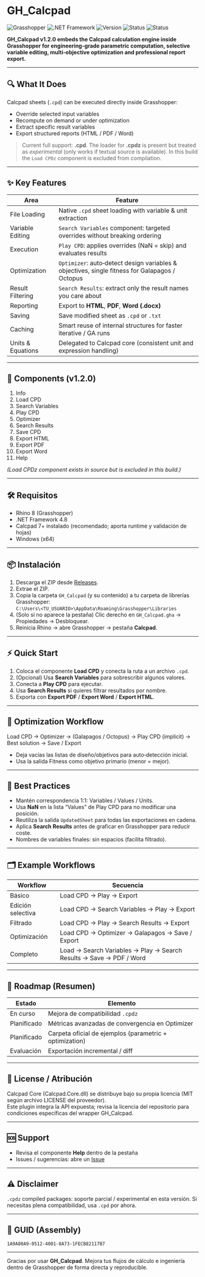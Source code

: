 # GH_Calcpad

![Grasshopper](https://img.shields.io/badge/Grasshopper-Rhino%208-green)
![.NET Framework](https://img.shields.io/badge/.NET%20Framework-4.8-blue)
![Version](https://img.shields.io/badge/Version-1.2.0-orange)
![Status](https://img.shields.io/badge/.cpd-Supported-brightgreen)
![Status](https://img.shields.io/badge/.cpdz-Experimental-lightgrey)

**GH_Calcpad v1.2.0 embeds the Calcpad calculation engine inside Grasshopper for engineering-grade parametric computation, selective variable editing, multi‑objective optimization and professional report export.**

---

## 🔍 What It Does

Calcpad sheets (`.cpd`) can be executed directly inside Grasshopper:
- Override selected input variables
- Recompute on demand or under optimization
- Extract specific result variables
- Export structured reports (HTML / PDF / Word)

> Current full support: **.cpd**. The loader for **.cpdz** is present but treated as *experimental* (only works if textual source is available). In this build the `Load CPDz` component is excluded from compilation.

---

## ✨ Key Features

| Area | Feature |
|------|---------|
| File Loading | Native `.cpd` sheet loading with variable & unit extraction |
| Variable Editing | `Search Variables` component: targeted overrides without breaking ordering |
| Execution | `Play CPD`: applies overrides (NaN = skip) and evaluates results |
| Optimization | `Optimizer`: auto‑detect design variables & objectives, single fitness for Galapagos / Octopus |
| Result Filtering | `Search Results`: extract only the result names you care about |
| Reporting | Export to **HTML**, **PDF**, **Word (.docx)** |
| Saving | Save modified sheet as `.cpd` or `.txt` |
| Caching | Smart reuse of internal structures for faster iterative / GA runs |
| Units & Equations | Delegated to Calcpad core (consistent unit and expression handling) |

---

## 🧩 Components (v1.2.0)

1. Info  
2. Load CPD  
3. Search Variables  
4. Play CPD  
5. Optimizer  
6. Search Results  
7. Save CPD  
8. Export HTML  
9. Export PDF  
10. Export Word  
11. Help  

*(Load CPDz component exists in source but is excluded in this build.)*

---

## 🛠 Requisitos

- Rhino 8 (Grasshopper)
- .NET Framework 4.8
- Calcpad 7+ instalado (recomendado; aporta runtime y validación de hojas)
- Windows (x64)

---

## 📦 Instalación

1. Descarga el ZIP desde [Releases](../../releases).  
2. Extrae el ZIP.  
3. Copia la carpeta `GH_Calcpad` (y su contenido) a tu carpeta de librerías Grasshopper:  
   `C:\Users\<TU_USUARIO>\AppData\Roaming\Grasshopper\Libraries`
4. (Solo si no aparece la pestaña) Clic derecho en `GH_Calcpad.gha` → Propiedades → Desbloquear.
5. Reinicia Rhino → abre Grasshopper → pestaña **Calcpad**.

---

## ⚡ Quick Start

1. Coloca el componente **Load CPD** y conecta la ruta a un archivo `.cpd`.
2. (Opcional) Usa **Search Variables** para sobrescribir algunos valores.
3. Conecta a **Play CPD** para ejecutar.
4. Usa **Search Results** si quieres filtrar resultados por nombre.
5. Exporta con **Export PDF** / **Export Word** / **Export HTML**.

---

## 🧪 Optimization Workflow
Load CPD → Optimizer → (Galapagos / Octopus) → Play CPD (implicit) → Best solution → Save / Export
- Deja vacías las listas de diseño/objetivos para auto‑detección inicial.
- Usa la salida Fitness como objetivo primario (menor = mejor).

---

## 🔧 Best Practices

- Mantén correspondencia 1:1: Variables / Values / Units.
- Usa **NaN** en la lista “Values” de Play CPD para no modificar una posición.
- Reutiliza la salida `UpdatedSheet` para todas las exportaciones en cadena.
- Aplica **Search Results** antes de graficar en Grasshopper para reducir coste.
- Nombres de variables finales: sin espacios (facilita filtrado).

---

## 🗂 Example Workflows

| Workflow | Secuencia |
|----------|-----------|
| Básico | Load CPD → Play → Export |
| Edición selectiva | Load CPD → Search Variables → Play → Export |
| Filtrado | Load CPD → Play → Search Results → Export |
| Optimización | Load CPD → Optimizer → Galapagos → Save / Export |
| Completo | Load → Search Variables → Play → Search Results → Save → PDF / Word |

---

## 🧭 Roadmap (Resumen)

| Estado | Elemento |
|--------|----------|
| En curso | Mejora de compatibilidad `.cpdz` |
| Planificado | Métricas avanzadas de convergencia en Optimizer |
| Planificado | Carpeta oficial de ejemplos (parametric + optimization) |
| Evaluación | Exportación incremental / diff |

---

## 📝 License / Atribución

Calcpad Core (Calcpad.Core.dll) se distribuye bajo su propia licencia (MIT según archivo LICENSE del proveedor).  
Este plugin integra la API expuesta; revisa la licencia del repositorio para condiciones específicas del wrapper GH_Calcpad.

---

## 🆘 Support

- Revisa el componente **Help** dentro de la pestaña
- Issues / sugerencias: abre un [Issue](../../issues)

---

## ⚠ Disclaimer

`.cpdz` compiled packages: soporte parcial / experimental en esta versión. Si necesitas plena compatibilidad, usa `.cpd` por ahora.

---

## 🔗 GUID (Assembly)

`1A9A80A9-0512-4001-8A73-1FECB82117B7`

---

Gracias por usar **GH_Calcpad**. Mejora tus flujos de cálculo e ingeniería dentro de Grasshopper de forma directa y reproducible.
